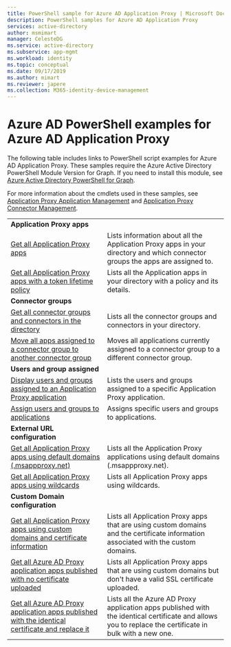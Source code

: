 ```yaml
---
title: PowerShell sample for Azure AD Application Proxy | Microsoft Docs
description: PowerShell samples for Azure AD Application Proxy
services: active-directory
author: msmimart
manager: CelesteDG
ms.service: active-directory
ms.subservice: app-mgmt
ms.workload: identity
ms.topic: conceptual
ms.date: 09/17/2019
ms.author: mimart
ms.reviewer: japere
ms.collection: M365-identity-device-management
---
```


# Azure AD PowerShell examples for Azure AD Application Proxy

The following table includes links to PowerShell script examples for Azure AD Application Proxy. These samples require the Azure Active Directory PowerShell Module Version for Graph. If you need to install this module, see [Azure Active Directory PowerShell for Graph](https://docs.microsoft.com/powershell/azure/active-directory/install-adv2?view=azureadps-2.0).

For more information about the cmdlets used in these samples, see [Application Proxy Application Management](https://docs.microsoft.com/en-us/powershell/module/azuread/?view=azureadps-2.0#application_proxy_application_management) and [Application Proxy Connector Management](https://docs.microsoft.com/en-us/powershell/module/azuread/?view=azureadps-2.0#application_proxy_connector_management).

| | |
|---|---|
|**Application Proxy apps**||
| [Get all Application Proxy apps](scripts/powershell-get-info-about-app-proxy-apps.md) | Lists information about all the Application Proxy apps in your directory and which connector groups the apps are assigned to. |
| [Get all Application Proxy apps with a token lifetime policy](scripts/powershell-get-all-apps-with-a-policy.md) | Lists all the Application apps in your directory with a policy and its details. |
|**Connector groups**||
| [Get all connector groups and connectors in the directory](scripts/powershell-get-all-connector-groups-and-connectors.md) | Lists all the connector groups and connectors in your directory. |
| [Move all apps assigned to a connector group to another connector group](scripts/powershell-move-apps-to-another-connector-group.md) | Moves all applications currently assigned to a connector group to a different connector group. |
|**Users and group assigned**||
| [Display users and groups assigned to an Application Proxy application](scripts/powershell-display-users-and-groups-of-an-app.md) | Lists the users and groups assigned to a specific Application Proxy application. |
| [Assign users and groups to applications](scripts/powershell-assign-users-and-groups-to-apps.md) | Assigns specific users and groups to applications. |
|**External URL configuration**||
| [Get all Application Proxy apps using default domains (.msappproxy.net)](scripts/powershell-get-all-default-domain-apps.md)  | Lists all the Application Proxy applications using default domains (.msappproxy.net). |
| [Get all Application Proxy apps using wildcards](scripts/powershell-get-all-wildcards-apps.md) | Lists all Application Proxy apps using wildcards. |
|**Custom Domain configuration**||
| [Get all Application Proxy apps using custom domains and certificate information](scripts/powershell-get-all-custom-domains-apps.md) | Lists all Application Proxy apps that are using custom domains and the certificate information associated with the custom domains. |
| [Get all Azure AD Proxy application apps published with no certificate uploaded](scripts/powershell-get-all-custom-domains-with-no-cert.md) | Lists all Application Proxy apps that are using custom domains but don't have a valid SSL certificate uploaded. |
| [Get all Azure AD Proxy application apps published with the identical certificate and replace it](scripts/powershell-get-all-custom-domain-app-and-replace-cert.md) | Lists all the Azure AD Proxy application apps published with the identical certificate and allows you to replace the certificate in bulk with a new one. |
